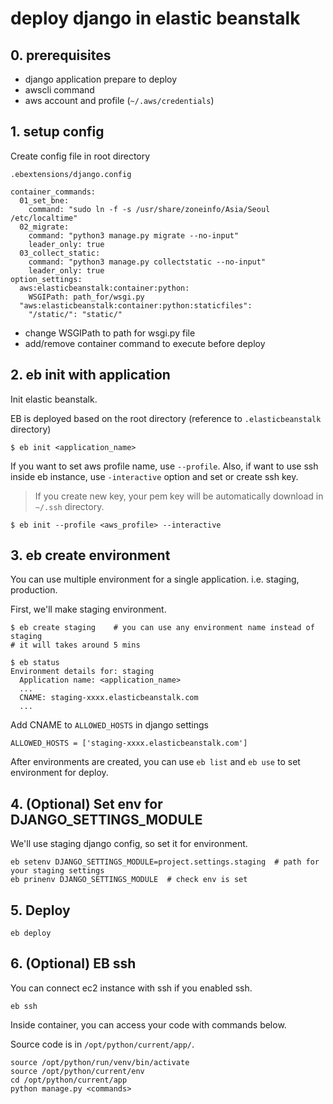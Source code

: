 # deploy django in elastic beanstalk

## 0. prerequisites

- django application prepare to deploy
- awscli command
- aws account and profile (`~/.aws/credentials`)

## 1. setup config

Create config file in root directory

`.ebextensions/django.config`

```
container_commands:
  01_set_bne:
    command: "sudo ln -f -s /usr/share/zoneinfo/Asia/Seoul /etc/localtime"
  02_migrate:
    command: "python3 manage.py migrate --no-input"
    leader_only: true
  03_collect_static:
    command: "python3 manage.py collectstatic --no-input"
    leader_only: true
option_settings:
  aws:elasticbeanstalk:container:python:
    WSGIPath: path_for/wsgi.py
  "aws:elasticbeanstalk:container:python:staticfiles":
    "/static/": "static/"
```

- change WSGIPath to path for wsgi.py file
- add/remove container command to execute before deploy


## 2. eb init with application

Init elastic beanstalk.

EB is deployed based on the root directory (reference to `.elasticbeanstalk` directory)

```
$ eb init <application_name>
```

If you want to set aws profile name, use `--profile`. Also, if want to use ssh inside eb instance, use `-interactive` option and set or create ssh key.

> If you create new key, your pem key will be automatically download in `~/.ssh` directory.

```
$ eb init --profile <aws_profile> --interactive
```

## 3. eb create environment

You can use multiple environment for a single application. i.e. staging, production.

First, we'll make staging environment.

```
$ eb create staging    # you can use any environment name instead of staging
# it will takes around 5 mins

$ eb status
Environment details for: staging
  Application name: <application_name>
  ...
  CNAME: staging-xxxx.elasticbeanstalk.com
  ...
```

Add CNAME to `ALLOWED_HOSTS` in django settings

```
ALLOWED_HOSTS = ['staging-xxxx.elasticbeanstalk.com']
```

After environments are created, you can use `eb list` and `eb use` to set environment for deploy.

## 4. (Optional) Set env for DJANGO_SETTINGS_MODULE

We'll use staging django config, so set it for environment.

```
eb setenv DJANGO_SETTINGS_MODULE=project.settings.staging  # path for your staging settings
eb prinenv DJANGO_SETTINGS_MODULE  # check env is set
```

## 5. Deploy

```
eb deploy
```

## 6. (Optional) EB ssh

You can connect ec2 instance with ssh if you enabled ssh.

```
eb ssh
```

Inside container, you can access your code with commands below.

Source code is in `/opt/python/current/app/`.

```
source /opt/python/run/venv/bin/activate
source /opt/python/current/env
cd /opt/python/current/app
python manage.py <commands>
```



